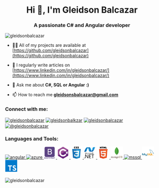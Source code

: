 <h1 align="center">Hi 👋, I'm Gleidson Balcazar</h1>
<h3 align="center">A passionate C# and Angular developer</h3>

<p align="left"> <img src="https://komarev.com/ghpvc/?username=gleidsonbalcazar&label=Profile%20views&color=0e75b6&style=flat" alt="gleidsonbalcazar" /> </p>

- 👨‍💻 All of my projects are available at [https://github.com/gleidsonbalcazar](https://github.com/gleidsonbalcazar)

- 📝 I regularly write articles on [https://www.linkedin.com/in/gleidsonbalcazar/](https://www.linkedin.com/in/gleidsonbalcazar/)

- 💬 Ask me about **C#, SQL or Angular :)**

- 📫 How to reach me **gleidsonsbalcazar@gmail.com**

<h3 align="left">Connect with me:</h3>
<p align="left">
<a href="https://dev.to/gleidsonbalcazar" target="blank"><img align="center" src="https://cdn.jsdelivr.net/npm/simple-icons@3.0.1/icons/dev-dot-to.svg" alt="gleidsonbalcazar" height="30" width="40" /></a>
<a href="https://twitter.com/gleidsonbalkzar" target="blank"><img align="center" src="https://raw.githubusercontent.com/rahuldkjain/github-profile-readme-generator/master/src/images/icons/Social/twitter.svg" alt="gleidsonbalkzar" height="30" width="40" /></a>
<a href="https://linkedin.com/in/gleidsonbalcazar" target="blank"><img align="center" src="https://raw.githubusercontent.com/rahuldkjain/github-profile-readme-generator/master/src/images/icons/Social/linked-in-alt.svg" alt="gleidsonbalcazar" height="30" width="40" /></a>
<a href="https://medium.com/@gleidsonbalcazar" target="blank"><img align="center" src="https://raw.githubusercontent.com/rahuldkjain/github-profile-readme-generator/master/src/images/icons/Social/medium.svg" alt="@gleidsonbalcazar" height="30" width="40" /></a>
</p>

<h3 align="left">Languages and Tools:</h3>
<p align="left"> <a href="https://angular.io" target="_blank"> <img src="https://angular.io/assets/images/logos/angular/angular.svg" alt="angular" width="40" height="40"/> </a> <a href="https://azure.microsoft.com/en-in/" target="_blank"> <img src="https://www.vectorlogo.zone/logos/microsoft_azure/microsoft_azure-icon.svg" alt="azure" width="40" height="40"/> </a> <a href="https://getbootstrap.com" target="_blank"> <img src="https://raw.githubusercontent.com/devicons/devicon/master/icons/bootstrap/bootstrap-plain-wordmark.svg" alt="bootstrap" width="40" height="40"/> </a> <a href="https://www.w3schools.com/cs/" target="_blank"> <img src="https://raw.githubusercontent.com/devicons/devicon/master/icons/csharp/csharp-original.svg" alt="csharp" width="40" height="40"/> </a> <a href="https://www.w3schools.com/css/" target="_blank"> <img src="https://raw.githubusercontent.com/devicons/devicon/master/icons/css3/css3-original-wordmark.svg" alt="css3" width="40" height="40"/> </a> <a href="https://dotnet.microsoft.com/" target="_blank"> <img src="https://raw.githubusercontent.com/devicons/devicon/master/icons/dot-net/dot-net-original-wordmark.svg" alt="dotnet" width="40" height="40"/> </a> <a href="https://www.w3.org/html/" target="_blank"> <img src="https://raw.githubusercontent.com/devicons/devicon/master/icons/html5/html5-original-wordmark.svg" alt="html5" width="40" height="40"/> </a> <a href="https://www.mongodb.com/" target="_blank"> <img src="https://raw.githubusercontent.com/devicons/devicon/master/icons/mongodb/mongodb-original-wordmark.svg" alt="mongodb" width="40" height="40"/> </a> <a href="https://www.microsoft.com/en-us/sql-server" target="_blank"> <img src="https://www.svgrepo.com/show/303229/microsoft-sql-server-logo.svg" alt="mssql" width="40" height="40"/> </a> <a href="https://www.mysql.com/" target="_blank"> <img src="https://raw.githubusercontent.com/devicons/devicon/master/icons/mysql/mysql-original-wordmark.svg" alt="mysql" width="40" height="40"/> </a> <a href="https://www.typescriptlang.org/" target="_blank"> <img src="https://raw.githubusercontent.com/devicons/devicon/master/icons/typescript/typescript-original.svg" alt="typescript" width="40" height="40"/> </a> </p>

<p><img align="center" src="https://github-readme-stats.vercel.app/api/top-langs?username=gleidsonbalcazar&show_icons=true&locale=en&layout=compact" alt="gleidsonbalcazar" /></p>
